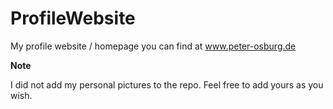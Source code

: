 # ProfileWebsite
My profile website / homepage you can find at www.peter-osburg.de

**Note**

I did not add my personal pictures to the repo. Feel free to add yours as you wish.
